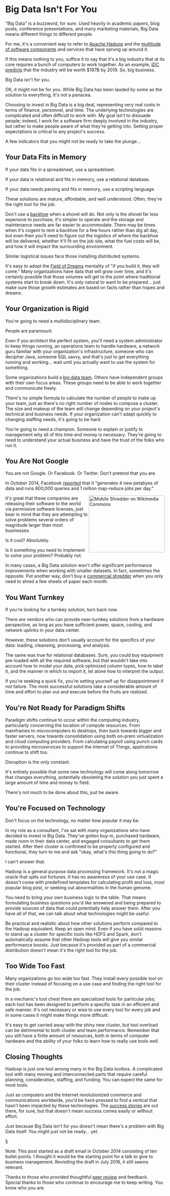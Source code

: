 <!-- title: Big Data Isn't For You -->
<!-- categories: essay -->
<!-- tags: big data,industry -->
<!-- published: 2016-07-23T16:00:00-05:00 -->
<!-- updated: 2016-07-23T16:00:00-05:00 -->
<!-- summary: Choosing to invest in Big Data is a big deal, representing very real costs in terms of finance, personnel, and time. It's not for everyone. -->

# Big Data Isn't For You

"Big Data" is a buzzword, for sure. Used heavily in academic papers, blog posts, conference presentations, and many marketing materials, Big Data means different things to different people.

For me, it's a convenient way to refer to [Apache Hadoop](http://hadoop.apache.org/) and the [multitude of software components](http://bigdata.andreamostosi.name/) and services that have sprung up around it.

If this means nothing to you, suffice it to say that it's a big industry that at its core requires a bunch of computers to work together. As an example, [IDC predicts](http://www.informationweek.com/big-data/big-data-analytics/big-data-analytics-sales-will-reach-$187-billion-by-2019/d/d-id/1325631) that the industry will be worth $187B by 2019. So, big business.

Big Data isn't for you.

OK, it might not be for you. While Big Data has been lauded by some as the solution to everything, it's not a panacea.

Choosing to invest in Big Data is a big deal, representing very real costs in terms of finance, personnel, and time. The underlying technologies are complicated and often difficult to work with. My goal isn't to dissuade people; indeed, I work for a software firm deeply involved in the industry, but rather to make people aware of what they're getting into. Setting proper expectations is critical to any project's success.

A few indicators that you might not be ready to take the plunge...

## Your Data Fits in Memory

If your data fits in a spreadsheet, use a spreadsheet.

If your data is relational and fits in memory, use a relational database.

If your data needs parsing and fits in memory, use a scripting language.

These solutions are mature, affordable, and well understood. Often, they're the right tool for the job.

Don't use a [backhoe](https://en.wikipedia.org/wiki/Backhoe) when a shovel will do. Not only is the shovel far less expensive to purchase, it's simpler to operate and the storage and maintenance needs are far easier to accommodate. There may be times when it's cogent to rent a backhoe for a few hours rather than dig all day, but even then you'll need to figure out the logistics of where the backhoe will be delivered, whether it'll fit on the job site, what the fuel costs will be, and how it will impact the surrounding environment.

Similar logistical issues face those installing distributed systems.

It's easy to adopt the [Field of Dreams](http://www.imdb.com/title/tt0097351/) mentality of "if you build it, they will come." Many organizations have data that will grow over time, and it's certainly possible that those volumes will get to the point where traditional systems start to break down. It's only natural to want to be prepared... just make sure those growth estimates are based on facts rather than hopes and dreams.

## Your Organization is Rigid

You're going to need a multidisciplinary team.

People are paramount.

Even if you architect the perfect system, you'll need a system administrator to keep things running, an operations team to handle hardware, a network guru familiar with your organization's infrastructure, someone who can decipher Java, someone SQL savvy, and that's just to get everything running and working... wait until you actually want to use the system for something.

Some organizations build a [big data team](https://hbr.org/2013/07/five-roles-you-need-on-your-bi). Others have independent groups with their own focus areas. These groups need to be able to work together and communicate freely.

There's no simple formula to calculate the number of people to make up your team, just as there's no right number of nodes to compose a cluster. The size and makeup of the team will change depending on your project's technical and business needs. If your organization can't adapt quickly to changing staffing needs, it's going to be hard.


You're going to need a champion. Someone to explain or justify to management why all of this time and money is necessary. They're going to need to understand your actual business and have the trust of the folks who run it.

## You Are Not Google

You are not Google. Or Facebook. Or Twitter. Don't pretend that you are.

In October 2014, Facebook [reported](https://research.facebook.com/blog/facebook-s-top-open-data-problems/) that it "generates 4 new petabyes of data and runs 600,000 queries and 1 million map-reduce jobs per day."

<a href="https://commons.wikimedia.org/wiki/File:Mobile_shredder_%281%29.jpg" title="Mobile Shredder on Wikimedia Commons"><img src="https://c1.staticflickr.com/9/8892/28497552915_71164e2920_m_d.jpg" width="240" height="180" alt="Mobile Shredder on Wikimedia Commons" align="right"></a>

It's great that these companies are releasing their software to the world via permissive software licenses, just bear in mind that they are attempting to solve problems several orders of magnitude larger than most businesses. 

Is it cool? Absolutely.

Is it something you need to implement to solve your problem? Probably not.

In many cases, a Big Data solution won't offer significant performance improvements when working with smaller datasets. In fact, sometimes the opposite. Put another way, don't buy a [commercial shredder](https://www.amazon.com/gp/product/B001BYSMCM/?tag=v2mdc-20) when you only need to shred a few sheets of paper each month.

## You Want Turnkey

If you're looking for a turnkey solution, turn back now.

There *are* vendors who can provide near-turnkey solutions from a hardware perspective, as long as you have sufficient power, space, cooling, and network uplinks in your data center.

However, these solutions don't usually account for the specifics of your data: loading, cleansing, processing, and analysis.

The same was true for relational databases. Sure, you could buy equipment pre-loaded with all the required software, but that wouldn't take into account how to model your data, pick optimized column types, how to label it, and the manner in which to import it, let alone how to interpret the output.

If you're seeking a quick fix, you're setting yourself up for disappointment if not failure. The most successful solutions take a considerable amount of time and effort to plan out and execute before the fruits are realized.

## You're Not Ready for Paradigm Shifts

Paradigm shifts continue to occur within the computing industry, particularly concerning the location of compute resources. From mainframes to microcomputers to desktops, then back towards bigger and faster servers, now towards consolidation using both on-prem virtualization and cloud computing providers. From calculating payroll using punch cards to providing microservices to support the Internet of Things, applications continue to shift too.

Disruption is the only constant.

It's entirely possible that some new technology will come along tomorrow that changes everything, potentially obsoleting the solution you just spent a large amount of time and money to field.

There's not much to be done about this, just be aware.

## You're Focused on Technology

Don't focus on the technology, no matter how popular it may be.

In my role as a consultant, I've sat with many organizations who have decided to invest in Big Data. They've gotten buy-in, purchased hardware, made room in their data center, and engaged consultants to get them started. After their cluster is confirmed to be properly configured and functional, they turn to me and ask "okay, what's this thing going to do?"

I can't answer that.

Hadoop is a general purpose data processing framework. It's not a magic oracle that spits out fortunes. It has no awareness of your use case. It doesn't come with predefined templates for calculating profit and loss, most popular blog post, or seeking out abnormalities in the human genome.

You need to bring your own business logic to the table. That means formulating business questions you'd like answered and being prepared to provide sources of data that could potentially help answer them. After you have all of that, we can talk about what technologies might be useful.

Be practical and realistic about how other solutions perform compared to the Hadoop equivalent. Keep an open mind. Even if you have solid reasons to stand up a cluster for specific tools like HDFS and Spark, don't automatically assume that other Hadoop tools will give you similar performance boosts. Just because it's provided as part of a commercial distribution doesn't mean it's the right tool for the job.

## Too Wide Too Fast

Many organizations go too wide too fast. They install every possible tool on their cluster instead of focusing on a use case and finding the right tool for the job.

In a mechanic's tool chest there are specialized tools for particular jobs; each tool has been designed to perform a specific task in an efficient and safe manner. It's not necessary or wise to use every tool for every job and in some cases it might make things more difficult.

It's easy to get carried away with the shiny new cluster, but tool overload can be detrimental to both cluster and team performance. Remember that you still have a finite amount of resources, both in terms of computer hardware and the ability of your folks to learn how to really use tools well.

## Closing Thoughts

Hadoop is just one tool among many in the Big Data toolbox. A complicated tool with many moving and interconnected parts that require careful planning, consideration, staffing, and funding. You can expect the same for most tools.

Just as computers and the Internet revolutionized commerce and communications worldwide, you'd be hard-pressed to find a vertical that hasn't been impacted by these technologies. The [success stories](https://www.google.com/search?q=big+data+success+stories) are out there, for sure, but that doesn't mean success comes easily or without effort.

Just because Big Data isn't for you doesn't mean there's a problem with Big Data itself. You might just not be ready... yet.

&sect;

Note: This post started as a draft email in October 2014 consisting of ten bullet points. I thought it would be the starting point for a talk to give to business management. Revisiting the draft in July 2016, it still seems relevant.

Thanks to those who provided thoughtful [peer review](/v2/2015/09/09/peer-review.html) and feedback. Special thanks to those who continue to encourage me to keep writing. You know who you are.
